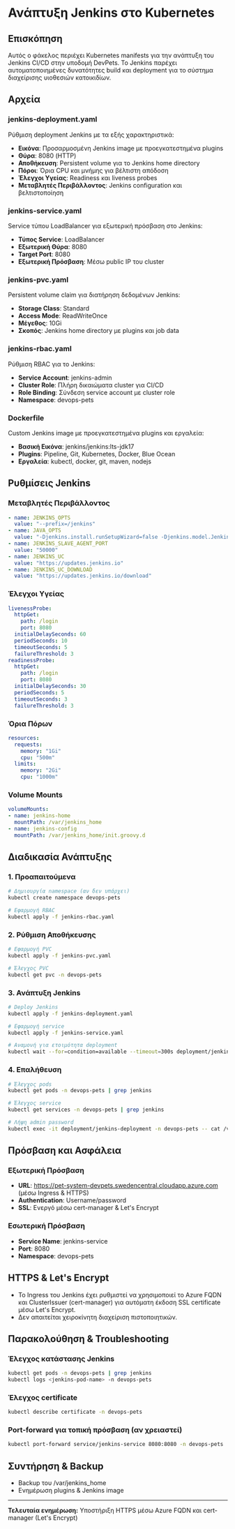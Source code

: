 # Ανάπτυξη Jenkins στο Kubernetes

## Επισκόπηση

Αυτός ο φάκελος περιέχει Kubernetes manifests για την ανάπτυξη του Jenkins CI/CD στην υποδομή DevPets. Το Jenkins παρέχει αυτοματοποιημένες δυνατότητες build και deployment για το σύστημα διαχείρισης υιοθεσιών κατοικιδίων.

## Αρχεία

### jenkins-deployment.yaml
Ρύθμιση deployment Jenkins με τα εξής χαρακτηριστικά:
- **Εικόνα**: Προσαρμοσμένη Jenkins image με προεγκατεστημένα plugins
- **Θύρα**: 8080 (HTTP)
- **Αποθήκευση**: Persistent volume για το Jenkins home directory
- **Πόροι**: Όρια CPU και μνήμης για βέλτιστη απόδοση
- **Έλεγχοι Υγείας**: Readiness και liveness probes
- **Μεταβλητές Περιβάλλοντος**: Jenkins configuration και βελτιστοποίηση

### jenkins-service.yaml
Service τύπου LoadBalancer για εξωτερική πρόσβαση στο Jenkins:
- **Τύπος Service**: LoadBalancer
- **Εξωτερική Θύρα**: 8080
- **Target Port**: 8080
- **Εξωτερική Πρόσβαση**: Μέσω public IP του cluster

### jenkins-pvc.yaml
Persistent volume claim για διατήρηση δεδομένων Jenkins:
- **Storage Class**: Standard
- **Access Mode**: ReadWriteOnce
- **Μέγεθος**: 10Gi
- **Σκοπός**: Jenkins home directory με plugins και job data

### jenkins-rbac.yaml
Ρύθμιση RBAC για το Jenkins:
- **Service Account**: jenkins-admin
- **Cluster Role**: Πλήρη δικαιώματα cluster για CI/CD
- **Role Binding**: Σύνδεση service account με cluster role
- **Namespace**: devops-pets

### Dockerfile
Custom Jenkins image με προεγκατεστημένα plugins και εργαλεία:
- **Βασική Εικόνα**: jenkins/jenkins:lts-jdk17
- **Plugins**: Pipeline, Git, Kubernetes, Docker, Blue Ocean
- **Εργαλεία**: kubectl, docker, git, maven, nodejs

## Ρυθμίσεις Jenkins

### Μεταβλητές Περιβάλλοντος
```yaml
- name: JENKINS_OPTS
  value: "--prefix=/jenkins"
- name: JAVA_OPTS
  value: "-Djenkins.install.runSetupWizard=false -Djenkins.model.Jenkins.installState=INITIAL_SETUP_COMPLETED"
- name: JENKINS_SLAVE_AGENT_PORT
  value: "50000"
- name: JENKINS_UC
  value: "https://updates.jenkins.io"
- name: JENKINS_UC_DOWNLOAD
  value: "https://updates.jenkins.io/download"
```

### Έλεγχοι Υγείας
```yaml
livenessProbe:
  httpGet:
    path: /login
    port: 8080
  initialDelaySeconds: 60
  periodSeconds: 10
  timeoutSeconds: 5
  failureThreshold: 3
readinessProbe:
  httpGet:
    path: /login
    port: 8080
  initialDelaySeconds: 30
  periodSeconds: 5
  timeoutSeconds: 3
  failureThreshold: 3
```

### Όρια Πόρων
```yaml
resources:
  requests:
    memory: "1Gi"
    cpu: "500m"
  limits:
    memory: "2Gi"
    cpu: "1000m"
```

### Volume Mounts
```yaml
volumeMounts:
- name: jenkins-home
  mountPath: /var/jenkins_home
- name: jenkins-config
  mountPath: /var/jenkins_home/init.groovy.d
```

## Διαδικασία Ανάπτυξης

### 1. Προαπαιτούμενα
```bash
# Δημιουργία namespace (αν δεν υπάρχει)
kubectl create namespace devops-pets

# Εφαρμογή RBAC
kubectl apply -f jenkins-rbac.yaml
```

### 2. Ρύθμιση Αποθήκευσης
```bash
# Εφαρμογή PVC
kubectl apply -f jenkins-pvc.yaml

# Έλεγχος PVC
kubectl get pvc -n devops-pets
```

### 3. Ανάπτυξη Jenkins
```bash
# Deploy Jenkins
kubectl apply -f jenkins-deployment.yaml

# Εφαρμογή service
kubectl apply -f jenkins-service.yaml

# Αναμονή για ετοιμότητα deployment
kubectl wait --for=condition=available --timeout=300s deployment/jenkins-deployment -n devops-pets
```

### 4. Επαλήθευση
```bash
# Έλεγχος pods
kubectl get pods -n devops-pets | grep jenkins

# Έλεγχος service
kubectl get services -n devops-pets | grep jenkins

# Λήψη admin password
kubectl exec -it deployment/jenkins-deployment -n devops-pets -- cat /var/jenkins_home/secrets/initialAdminPassword
```

## Πρόσβαση και Ασφάλεια

### Εξωτερική Πρόσβαση
- **URL**: https://pet-system-devpets.swedencentral.cloudapp.azure.com (μέσω Ingress & HTTPS)
- **Authentication**: Username/password
- **SSL**: Ενεργό μέσω cert-manager & Let's Encrypt

### Εσωτερική Πρόσβαση
- **Service Name**: jenkins-service
- **Port**: 8080
- **Namespace**: devops-pets

## HTTPS & Let's Encrypt
- Το Ingress του Jenkins έχει ρυθμιστεί να χρησιμοποιεί το Azure FQDN και ClusterIssuer (cert-manager) για αυτόματη έκδοση SSL certificate μέσω Let's Encrypt.
- Δεν απαιτείται χειροκίνητη διαχείριση πιστοποιητικών.

## Παρακολούθηση & Troubleshooting

### Έλεγχος κατάστασης Jenkins
```bash
kubectl get pods -n devops-pets | grep jenkins
kubectl logs <jenkins-pod-name> -n devops-pets
```

### Έλεγχος certificate
```bash
kubectl describe certificate -n devops-pets
```

### Port-forward για τοπική πρόσβαση (αν χρειαστεί)
```bash
kubectl port-forward service/jenkins-service 8080:8080 -n devops-pets
```

## Συντήρηση & Backup
- Backup του /var/jenkins_home
- Ενημέρωση plugins & Jenkins image

---

**Τελευταία ενημέρωση:** Υποστήριξη HTTPS μέσω Azure FQDN και cert-manager (Let's Encrypt) 